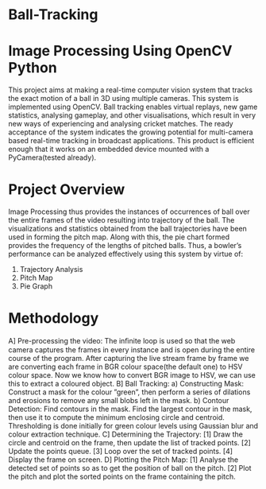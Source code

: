 # Ball-Tracking
# Image Processing Using OpenCV Python
This project aims at making a real-time computer vision system that tracks the exact motion of a ball in 3D using multiple cameras. 
This system is implemented using OpenCV. Ball tracking enables virtual replays, new game statistics, analysing gameplay, and
other visualisations, which result in very new ways of experiencing and analysing cricket matches.
The ready acceptance of the system indicates the growing potential for multi-camera based real-time tracking in broadcast applications.
This product is efficient enough that it works on an embedded device mounted with a PyCamera(tested already).

# Project Overview
Image Processing thus provides the instances of occurrences of ball over the entire frames of the video resulting into trajectory of the ball.
The visualizations and statistics obtained from the ball trajectories have been used in forming the pitch map.
Along with this, the pie chart formed provides the frequency of the lengths of pitched balls.
Thus, a bowler’s performance can be analyzed effectively using this system by virtue of:
1) Trajectory Analysis
2) Pitch Map
3) Pie Graph

# Methodology
A] Pre-processing the video:
The inﬁnite loop is used so that the web camera captures the frames in every instance and is open during the entire course of the program. After capturing the live stream frame by frame we are converting each frame in BGR colour space(the default one) to HSV colour space.
Now we know how to convert BGR image to HSV, we can use this to extract a coloured object.
B] Ball Tracking:
a) Constructing Mask:
Construct a mask for the colour ”green”, then perform a series of dilations and erosions to remove any small blobs left in the mask.
b) Contour Detection:
Find contours in the mask. Find the largest contour in the mask, then use it to compute the minimum enclosing circle and centroid.
Thresholding is done initially for green colour levels using Gaussian blur and colour extraction technique.
C] Determining the Trajectory:
[1] Draw the circle and centroid on the frame, then update the list of tracked points.
[2] Update the points queue.
[3] Loop over the set of tracked points.
[4] Display the frame on screen.
D] Plotting the Pitch Map:
[1] Analyse the detected set of points so as to get the position of ball on the pitch.
[2] Plot the pitch and plot the sorted points on the frame containing the pitch.
